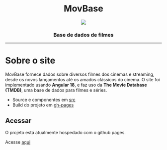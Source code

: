 <div align="center">
    <h1>MovBase</h1>
    <img src="https://tiegow.github.io/MovBase/MB_LOGO.png"/>
    <h3>Base de dados de filmes</h3>
</div>

---

# Sobre o site
MovBase fornece dados sobre diversos filmes dos cinemas e streaming, desde os novos lançamentos até os amados clássicos do cinema. O site foi implementado usando **Angular 18**, e faz uso da **The Movie Database (TMDB)**, uma base de dados para filmes e séries.

- Source e componentes em <a href="https://github.com/Tiegow/MovBase/tree/src/src">src</a>
- Build do projeto em <a href="https://github.com/Tiegow/MovBase/tree/gh-pages">gh-pages</a>

## Acessar
O projeto está atualmente hospedado com o github pages. 

Acesse <a href="https://tiegow.github.io/MovBase/">aqui</a>
